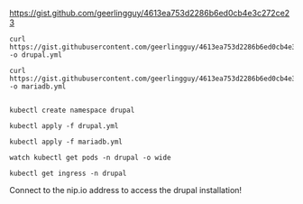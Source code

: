 https://gist.github.com/geerlingguy/4613ea753d2286b6ed0cb4e3c272ce23


    curl https://gist.githubusercontent.com/geerlingguy/4613ea753d2286b6ed0cb4e3c272ce23/raw/a5deed4726a7da68e77b560c02f7b92d6da15f52/drupal.yml -o drupal.yml

    curl https://gist.githubusercontent.com/geerlingguy/4613ea753d2286b6ed0cb4e3c272ce23/raw/a5deed4726a7da68e77b560c02f7b92d6da15f52/mariadb.yml -o mariadb.yml


    kubectl create namespace drupal

    kubectl apply -f drupal.yml

    kubectl apply -f mariadb.yml

    watch kubectl get pods -n drupal -o wide

    kubectl get ingress -n drupal

Connect to the nip.io address to access the drupal installation!